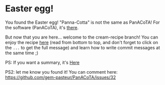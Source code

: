 # Easter egg!

You found the Easter egg! "Panna-Cotta" is not the same as PanACoTA! For the software (PanACoTA), it's [there](https://github.com/gem-pasteur/PanACoTA).


But now that you are here... welcome to the cream-recipe branch!
You can enjoy the recipe [here](https://github.com/gem-pasteur/PanACoTA/commits/cream-recipe) (read from bottom to top, and don't forget to click on the `...` to get the full message)
and learn how to write commit messages at the same time ;)

PS: If you want a summary, it's [Here](https://github.com/gem-pasteur/PanACoTA/blob/cream-recipe/recipe.pdf)

PS2: let me know you found it! You can comment here: https://github.com/gem-pasteur/PanACoTA/issues/32
